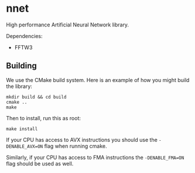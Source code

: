nnet
====

High performance Artificial Neural Network library.

Dependencies:
* FFTW3

Building
--------

We use the CMake build system. Here is an example of how you might build the library:

	mkdir build && cd build
	cmake ..
	make
	
Then to install, run this as root:

	make install

If your CPU has access to AVX instructions you should use the `-DENABLE_AVX=ON` flag when running cmake.

Similarly, if your CPU has access to FMA instructions the `-DENABLE_FMA=ON` flag should be used as well.
